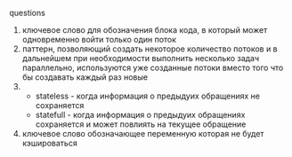 

questions
1. ключевое слово для обозначения блока кода, в который может одновременно войти только один поток
2. паттерн, позволяющий создать некоторое количество потоков и в дальнейшем при необходимости 
выполнить несколько задач параллельно, используются уже созданные потоки вместо того что бы создавать каждый раз новые
3. + stateless - когда информация о предыдуих обращениях не сохраняется
   + statefull - когда информация о предыдуих обращениях сохраняется и может повлиять на текущее обращение
4. ключевое слово обозначающее переменную которая не будет кэшироваться